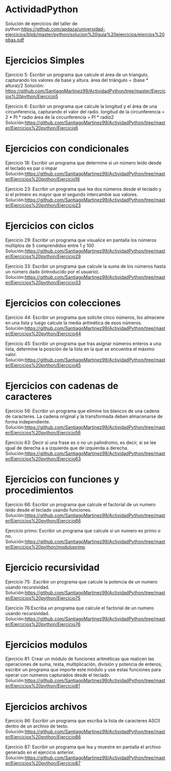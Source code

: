# ActividadPython
Solución de ejercicios del taller de python:https://github.com/apdaza/universidad-ejercicios/blob/master/python/solucion%20guia%20ejercicios/ejercios%20pbas.pdf

# Ejercicios Simples 

Ejercicio 5: Escribir un programa que calcule el área de un triangulo, capturando los valores de base y altura.
área del triángulo = (base * altura)/2
Solución: https://github.com/SantiagoMartinez99/ActividadPython/tree/master/Ejercicios%20python/Ejercicio5

Ejercicio 6: Escribir un programa que calcule la longitud y el área de una  circunferencia, capturando el valor del radio. longitud de la circunferencia = 2 * PI * radio área de la circunferencia = PI * radio2
Solución:https://github.com/SantiagoMartinez99/ActividadPython/tree/master/Ejercicios%20python/Ejercicio6

# Ejercicios con condicionales 

Ejercicio 18: Escribir un programa que determine si un número leído desde el teclado es par o impar
Solución:https://github.com/SantiagoMartinez99/ActividadPython/tree/master/Ejercicios%20python/Ejercicio18

Ejercicio 23: Escribir un programa que lea dos números desde el teclado y si el primero es mayor que el segundo intercambie sus valores.
Solución:https://github.com/SantiagoMartinez99/ActividadPython/tree/master/Ejercicios%20python/Ejercicio23
# Ejercicios con ciclos

Ejercicio 29: Escribir un programa que visualice en pantalla los números múltiplos de 5 comprendidos entre 1 y 100
Solución:https://github.com/SantiagoMartinez99/ActividadPython/tree/master/Ejercicios%20python/Ejercicio29

Ejercicio 33: Escribir un programa que calcule la suma de los números hasta un número dado (introducido por el usuario).
Solución:https://github.com/SantiagoMartinez99/ActividadPython/tree/master/Ejercicios%20python/Ejercicio33

# Ejercicios con colecciones

Ejercicio 44: Escribir un programa que solicite cinco números, los almacene en una lista y luego calcule la media aritmética de esos números.
Solución:https://github.com/SantiagoMartinez99/ActividadPython/tree/master/Ejercicios%20python/Ejercicio44

Ejercicio 45: Escribir un programa que tras asignar números enteros a una lista, determine la posición de la lista en la que se encuentra el máximo valor. 
Solución:https://github.com/SantiagoMartinez99/ActividadPython/tree/master/Ejercicios%20python/Ejercicio45

# Ejercicios con cadenas de caracteres

Ejercicio 56: Escribir un programa que elimine los blancos de una cadena de caracteres. La cadena original y la transformada deben almacenarse de forma independiente.
Solución:https://github.com/SantiagoMartinez99/ActividadPython/tree/master/Ejercicios%20python/Ejercicio56

Ejercicio 63: Decir si una frase es o no un palíndromo, es decir, si se lee igual de derecha a a izquierda que de izquierda a derecha.
Solución:https://github.com/SantiagoMartinez99/ActividadPython/tree/master/Ejercicios%20python/Ejercicio63

# Ejercicios con funciones y procedimientos 

Ejercicio 66: Escribir un programa que calcule el factorial de un numero leído desde el teclado usando funciones.
Solución:https://github.com/SantiagoMartinez99/ActividadPython/tree/master/Ejercicios%20python/Ejercicio66

Ejercicio primo: Escribir un programa que calcule si un numero es primo o no.
Solución:https://github.com/SantiagoMartinez99/ActividadPython/tree/master/Ejercicios%20python/moduloprimo

# Ejercicio recursividad
Ejercicio 75: .Escribir un programa que calcule la potencia de un numero usando recursividad.
Solución:https://github.com/SantiagoMartinez99/ActividadPython/tree/master/Ejercicios%20python/Ejercicio75

Ejercicio 76:Escriba un programa que calcule el factorial de un numero usando recursividad.
Solución:https://github.com/SantiagoMartinez99/ActividadPython/tree/master/Ejercicios%20python/Ejercicio76

# Ejercicios modulos 

Ejercicio 81: Crear un módulo de funciones aritméticas que realicen las operaciones de suma, resta, multiplicación, división y potencia de enteros, escribir un programa que importe este módulo y use estas funciones para operar con números capturados desde el teclado.
Solución:https://github.com/SantiagoMartinez99/ActividadPython/tree/master/Ejercicios%20python/Ejercicio81

# Ejercicios archivos
Ejercicio 86: Escribir un programa que escriba la lista de caracteres ASCII dentro de un archivo de texto.
Solución:https://github.com/SantiagoMartinez99/ActividadPython/tree/master/Ejercicios%20python/Ejercicio86

Ejercicio 87: Escribir un programa que lea y muestre en pantalla el archivo generado en el ejercicio anterior.
Solución:https://github.com/SantiagoMartinez99/ActividadPython/tree/master/Ejercicios%20python/Ejercicio87
